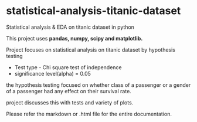 # statistical-analysis-titanic-dataset
Statistical analysis &amp; EDA on titanic dataset in python


This project uses **pandas, numpy, scipy and matplotlib.**


Project focuses on statistical analysis on titanic dataset by 
hypothesis testing

- Test type - Chi square test of independence
- significance level(alpha) = 0.05

the hypothesis testing focused on whether class of a passenger or
a gender of a passenger had any effect on their survival rate. 

project discusses this with tests and variety of plots. 

Please refer the markdown or .html file for the entire documentation.

